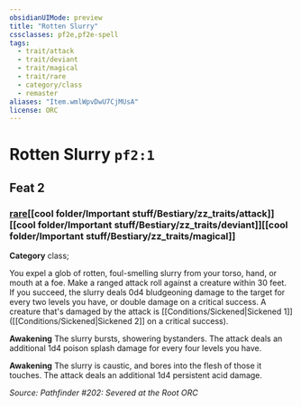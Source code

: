 ```yaml
---
obsidianUIMode: preview
title: "Rotten Slurry"
cssclasses: pf2e,pf2e-spell
tags:
  - trait/attack
  - trait/deviant
  - trait/magical
  - trait/rare
  - category/class
  - remaster
aliases: "Item.wmlWpvDwU7CjMUsA"
license: ORC
---
```

# Rotten Slurry `pf2:1`
## Feat 2
### [rare](cool%20folder/Important%20stuff/Bestiary/zz_traits/rare.md "Rare Rarity Trait")[[cool folder/Important stuff/Bestiary/zz_traits/attack]][[cool folder/Important stuff/Bestiary/zz_traits/deviant]][[cool folder/Important stuff/Bestiary/zz_traits/magical]]

**Category** class; 




You expel a glob of rotten, foul-smelling slurry from your torso, hand, or mouth at a foe. Make a ranged attack roll against a creature within 30 feet. If you succeed, the slurry deals 0d4 bludgeoning damage to the target for every two levels you have, or double damage on a critical success. A creature that's damaged by the attack is [[Conditions/Sickened|Sickened 1]] ([[Conditions/Sickened|Sickened 2]] on a critical success).

**Awakening** The slurry bursts, showering bystanders. The attack deals an additional 1d4 poison splash damage for every four levels you have.

**Awakening** The slurry is caustic, and bores into the flesh of those it touches. The attack deals an additional 1d4 persistent acid damage.

*Source: Pathfinder #202: Severed at the Root*
*ORC*
